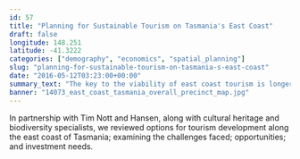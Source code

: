 ```yaml
---
id: 57
title: "Planning for Sustainable Tourism on Tasmania's East Coast"
draft: false
longitude: 148.251
latitude: -41.3222
categories: ["demography", "economics", "spatial_planning"]
slug: "planning-for-sustainable-tourism-on-tasmania-s-east-coast"
date: "2016-05-12T03:23:00+00:00"
summary_text: "The key to the viability of east coast tourism is longer visits"
banner: "14073_east_coast_tasmania_overall_precinct_map.jpg"
---
```


In partnership with Tim Nott and Hansen, along with cultural heritage and biodiversity specialists, we reviewed options for tourism development along the east coast of Tasmania; examining the challenges faced; opportunities; and investment needs.&nbsp;
